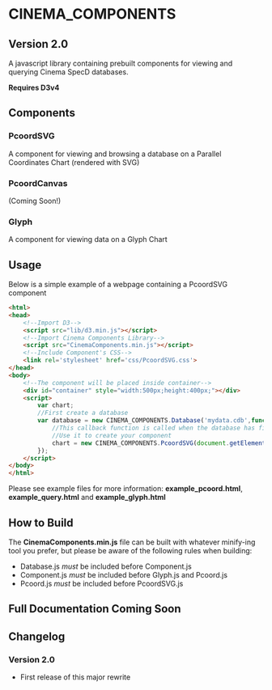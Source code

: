 # CINEMA_COMPONENTS
## Version 2.0
A javascript library containing prebuilt components for viewing and querying Cinema SpecD databases.

**Requires D3v4**

## Components
### PcoordSVG
A component for viewing and browsing a database on a Parallel Coordinates Chart (rendered with SVG)
### PcoordCanvas
(Coming Soon!)
### Glyph
A component for viewing data on a Glyph Chart

## Usage
Below is a simple example of a webpage containing a PcoordSVG component
```html
<html>
<head>
	<!--Import D3-->
	<script src="lib/d3.min.js"></script>
	<!--Import Cinema Components Library-->
	<script src="CinemaComponents.min.js"></script>
	<!--Include Component's CSS-->
	<link rel='stylesheet' href='css/PcoordSVG.css'>
</head>
<body>
	<!--The component will be placed inside container-->
	<div id="container" style="width:500px;height:400px;"></div>
	<script>
		var chart;
		//First create a database
		var database = new CINEMA_COMPONENTS.Database('mydata.cdb',function() {
			//This callback function is called when the database has finished loading
			//Use it to create your component
			chart = new CINEMA_COMPONENTS.PcoordSVG(document.getElementByID('container'), database);
		});
	</script>
</body>
</html>
```
Please see example files for more information: **example_pcoord.html**,
**example_query.html** and
**example_glyph.html**

## How to Build

The **CinemaComponents.min.js** file can be built with whatever minify-ing tool you prefer, but please be aware of the following rules when building:
* Database.js *must* be included before Component.js
* Component.js *must* be included before Glyph.js and Pcoord.js
* Pcoord.js *must* be included before PcoordSVG.js

## Full Documentation Coming Soon

## Changelog

### Version 2.0
- First release of this major rewrite
